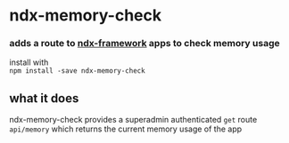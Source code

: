 # ndx-memory-check
### adds a route to [ndx-framework](https://github.com/ndxbxrme/ndx-framework) apps to check memory usage
install with  
`npm install -save ndx-memory-check`  
## what it does  
ndx-memory-check provides a superadmin authenticated `get` route `api/memory` which returns the current memory usage of the app

